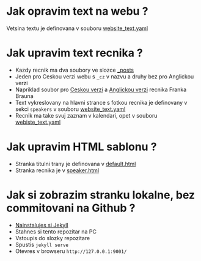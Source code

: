 # Jak opravim text na webu ?

Vetsina textu je definovana v souboru [website_text.yaml](https://github.com/ParalelniPolis/hcpp2015main/blob/gh-pages/_data/website_text.yaml)

# Jak upravim text recnika ?

* Kazdy recnik ma dva soubory ve slozce [_posts](https://github.com/ParalelniPolis/hcpp2015main/tree/gh-pages/_posts)
* Jeden pro Ceskou verzi webu s ```_cz``` v nazvu a druhy bez pro Anglickou verzi
* Napriklad soubor pro [Ceskou verzi](https://github.com/ParalelniPolis/hcpp2015main/blob/gh-pages/_posts/2015-08-28-cz_braun.md) a [Anglickou verzi](https://github.com/ParalelniPolis/hcpp2015main/blob/gh-pages/_posts/2015-08-28-braun.md) recnika Franka Brauna
* Text vykreslovany na hlavni strance s fotkou recnika je definovany v sekci ```speakers``` v souboru [website_text.yaml](https://github.com/ParalelniPolis/hcpp2015main/blob/gh-pages/_data/website_text.yaml#L366)
* Recnik ma take svuj zaznam v kalendari, opet v souboru [webiste_text.yaml](https://github.com/ParalelniPolis/hcpp2015main/blob/gh-pages/_data/website_text.yaml#L110)

# Jak upravim HTML sablonu ?

* Stranka titulni trany je definovana v [default.html](https://github.com/ParalelniPolis/hcpp2015main/blob/gh-pages/_layouts/default.html)
* Stranka recnika je v [speaker.html](https://github.com/ParalelniPolis/hcpp2015main/blob/gh-pages/_layouts/speaker.html)

# Jak si zobrazim stranku lokalne, bez commitovani na Github ?

* [Nainstalujes si Jekyll](http://jekyllrb.com/docs/installation/)
* Stahnes si tento repozitar na PC
* Vstoupis do slozky repozitare
* Spustis ```jekyll serve```
* Otevres v browseru ```http://127.0.0.1:9001/```

